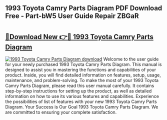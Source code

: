 ## 1993 Toyota Camry Parts Diagram PDF Download Free - Part-bW5 User Guide Repair ZBGaR

# <h2><a href="http://dfjteqp.blite.top/?on=1993+Toyota+Camry+Parts+Diagram">🔗Download New 👉🔴 1993 Toyota Camry Parts Diagram</a></h2>

[![1993 Toyota Camry Parts Diagram download](https://i.imgur.com/lujVjoI.png)](http://dfjteqp.blite.top/?on=1993+Toyota+Camry+Parts+Diagram)
Welcome to the user guide for your newly purchased 1993 Toyota Camry Parts Diagram. This manual is designed to assist you in mastering the functions and capabilities of your product. Inside, you will find detailed information on features, setup, usage, maintenance, and problem-solving. To make the most of your 1993 Toyota Camry Parts Diagram, please read this user manual carefully. It contains step-by-step instructions for setting up the product, as well as detailed information on how to use its various features and capabilities. Experience the possibilities of list of features with your new 1993 Toyota Camry Parts Diagram. Your Success is Our Goal 1993 Toyota Camry Parts Diagram. We are committed to ensuring your complete satisfaction.
